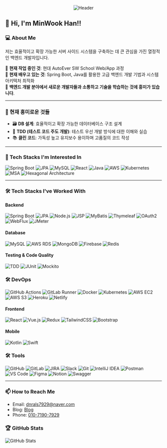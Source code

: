 <div align="center">
  <img src="https://capsule-render.vercel.app/api?type=waving&color=gradient&height=250&section=header&text=Minwook's%20GitHub&fontSize=45&fontAlign=50&fontAlignY=40&desc=Welcome%20to%20my%20GitHub!&descAlign=50&descAlignY=60&animation=fadeIn" alt="Header" />
</div>


## 👋 Hi, I'm MinWook Han!!

### 💻 About Me
저는 효율적이고 확장 가능한 서버 사이드 시스템을 구축하는 데 큰 관심을 가진 열정적인 백엔드 개발자입니다.

🔭 **현재 작업 중인 것**: 현대 AutoEver SW School Web/App 과정  
🌱 **현재 배우고 있는 것**: Spring Boot, Java를 활용한 고급 백엔드 개발 기법과 시스템 아키텍처 최적화  
🌈 **백엔드 개발 분야에서 새로운 개발자들과 소통하고 기술을 학습하는 것에 흥미가 있습니다**.

---

### 🌱 현재 흥미로운 것들

- 🗃️ **DB 설계**: 효율적이고 확장 가능한 데이터베이스 구조 설계
- 🧪 **TDD (테스트 코드 주도 개발)**: 테스트 우선 개발 방식에 대한 이해와 실습
- 📚 **클린 코드**: 가독성 높고 유지보수 용이하며 고품질의 코드 작성

---

### 💬 Tech Stacks I'm Interested In
![Spring Boot](https://img.shields.io/badge/-Spring%20Boot-6DB33F?logo=springboot&logoColor=white&style=for-the-badge)
![JPA](https://img.shields.io/badge/-JPA-007396?logo=java&logoColor=white&style=for-the-badge)
![MySQL](https://img.shields.io/badge/-MySQL-4479A1?logo=mysql&logoColor=white&style=for-the-badge)
![React](https://img.shields.io/badge/-React-61DAFB?logo=react&logoColor=black&style=for-the-badge)
![Java](https://img.shields.io/badge/-Java-E34F26?logo=java&logoColor=white&style=for-the-badge)
![AWS](https://img.shields.io/badge/-AWS-FF9900?logo=amazonaws&logoColor=white&style=for-the-badge)
![Kubernetes](https://img.shields.io/badge/-Kubernetes-326CE5?logo=kubernetes&logoColor=white&style=for-the-badge)
![MSA](https://img.shields.io/badge/-MSA-FF9900?logo=architecture&logoColor=white&style=for-the-badge)
![Hexagonal Architecture](https://img.shields.io/badge/-Hexagonal%20Architecture-333333?logo=architecture&logoColor=white&style=for-the-badge)

---

### 🛠️ Tech Stacks I've Worked With

#### Backend
![Spring Boot](https://img.shields.io/badge/-Spring%20Boot-6DB33F?logo=spring&logoColor=white&style=flat)
![JPA](https://img.shields.io/badge/-JPA-007396?logo=java&logoColor=white&style=flat)
![Node.js](https://img.shields.io/badge/-Node.js-339933?logo=node.js&logoColor=white&style=flat)
![JSP](https://img.shields.io/badge/-JSP-F7B731?logo=java&logoColor=white&style=flat)
![MyBatis](https://img.shields.io/badge/-MyBatis-8A1D1D?logo=java&logoColor=white&style=flat)
![Thymeleaf](https://img.shields.io/badge/Thymeleaf-005F0F)
![OAuth2](https://img.shields.io/badge/OAuth2%20(Keycloak)-35495E)
![WebFlux](https://img.shields.io/badge/-Spring%20WebFlux-6DB33F?logo=spring&logoColor=white&style=flat)
![JMeter](https://img.shields.io/badge/-JMeter-D22128?logo=apachejmeter&logoColor=white&style=flat)  

#### Database
![MySQL](https://img.shields.io/badge/-MySQL-4479A1?logo=mysql&logoColor=white&style=flat)
![AWS RDS](https://img.shields.io/badge/-RDS-527FFF?logo=amazon-rds&logoColor=white&style=flat)
![MongoDB](https://img.shields.io/badge/-MongoDB-47A248?logo=mongodb&logoColor=white&style=flat)
![Firebase](https://img.shields.io/badge/-Firebase-FFCA28?logo=firebase&logoColor=black&style=flat)
![Redis](https://img.shields.io/badge/-Redis-DC382D?logo=redis&logoColor=white&style=flat)

#### Testing & Code Quality  
![TDD](https://img.shields.io/badge/-TDD-FF5722?logo=test&logoColor=white&style=flat)
![JUnit](https://img.shields.io/badge/-JUnit-25A162?logo=junit5&logoColor=white&style=flat)
![Mockito](https://img.shields.io/badge/-Mockito-5A5A5A?logo=mockito&logoColor=white&style=flat)

### 🛠️ DevOps  
![GitHub Actions](https://img.shields.io/badge/-GitHub%20Actions-2088FF?logo=githubactions&logoColor=white&style=flat)
![GitLab Runner](https://img.shields.io/badge/-GitLab%20Runner-FC6D26?logo=gitlab&logoColor=white&style=flat)
![Docker](https://img.shields.io/badge/-Docker-2496ED?logo=docker&logoColor=white&style=flat)
![Kubernetes](https://img.shields.io/badge/-Kubernetes-326CE5?logo=kubernetes&logoColor=white&style=flat)
![AWS EC2](https://img.shields.io/badge/-AWS%20EC2-FF9900?logo=amazonaws&logoColor=white&style=flat)
![AWS S3](https://img.shields.io/badge/-AWS%20S3-569A31?logo=amazonaws&logoColor=white&style=flat)
![Heroku](https://img.shields.io/badge/-Heroku-430098?logo=heroku&logoColor=white&style=flat)
![Netlify](https://img.shields.io/badge/-Netlify-00C7B7?logo=netlify&logoColor=white&style=flat)

#### Frontend
![React](https://img.shields.io/badge/-React-61DAFB?logo=react&logoColor=black&style=flat)
![Vue.js](https://img.shields.io/badge/-Vue.js-4FC08D?logo=vue.js&logoColor=white&style=flat)
![Redux](https://img.shields.io/badge/-Redux-764ABC?logo=redux&logoColor=white&style=flat)
![TailwindCSS](https://img.shields.io/badge/-TailwindCSS-38B2AC?logo=tailwind-css&logoColor=white&style=flat)
![Bootstrap](https://img.shields.io/badge/-Bootstrap-7952B3?logo=bootstrap&logoColor=white&style=flat)

#### Mobile
![Kotlin](https://img.shields.io/badge/-Kotlin-7F52B0?logo=kotlin&logoColor=white&style=flat)
![Swift](https://img.shields.io/badge/-Swift-F05138?logo=swift&logoColor=white&style=flat)

### 🛠️ Tools  
![GitHub](https://img.shields.io/badge/-GitHub-181717?logo=github&logoColor=white&style=flat)
![GitLab](https://img.shields.io/badge/-GitLab-FC6D26?logo=gitlab&logoColor=white&style=flat)
![JIRA](https://img.shields.io/badge/-JIRA-0052CC?logo=jira&logoColor=white&style=flat)
![Slack](https://img.shields.io/badge/-Slack-4A154B?logo=slack&logoColor=white&style=flat)
![Git](https://img.shields.io/badge/-Git-F05032?logo=git&logoColor=white&style=flat)
![IntelliJ IDEA](https://img.shields.io/badge/-IntelliJ%20IDEA-000000?logo=intellijidea&logoColor=white&style=flat)
![Postman](https://img.shields.io/badge/-Postman-FF6C37?logo=postman&logoColor=white&style=flat)
![VS Code](https://img.shields.io/badge/-Visual%20Studio%20Code-007ACC?logo=visual-studio-code&logoColor=white&style=flat)
![Figma](https://img.shields.io/badge/-Figma-F24E1E?logo=figma&logoColor=white&style=flat)
![Notion](https://img.shields.io/badge/-Notion-000000?logo=notion&logoColor=white&style=flat)
![Swagger](https://img.shields.io/badge/-Swagger-85EA2D?logo=swagger&logoColor=black&style=flat)


---

### 📫 How to Reach Me

- Email: [dnrals7929@naver.com](mailto:dnrals7929@naver.com)  
- Blog: [Blog](https://blog.naver.com/dnrals7929)  
- Phone: [010-7190-7929](010-7190-7929)  


### 🏆 GitHub Stats

![GitHub Stats](https://github-readme-stats.vercel.app/api?username=minukhan&show_icons=true&theme=radical)

